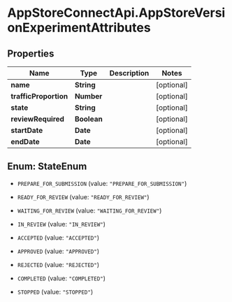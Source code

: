 # AppStoreConnectApi.AppStoreVersionExperimentAttributes

## Properties

Name | Type | Description | Notes
------------ | ------------- | ------------- | -------------
**name** | **String** |  | [optional] 
**trafficProportion** | **Number** |  | [optional] 
**state** | **String** |  | [optional] 
**reviewRequired** | **Boolean** |  | [optional] 
**startDate** | **Date** |  | [optional] 
**endDate** | **Date** |  | [optional] 



## Enum: StateEnum


* `PREPARE_FOR_SUBMISSION` (value: `"PREPARE_FOR_SUBMISSION"`)

* `READY_FOR_REVIEW` (value: `"READY_FOR_REVIEW"`)

* `WAITING_FOR_REVIEW` (value: `"WAITING_FOR_REVIEW"`)

* `IN_REVIEW` (value: `"IN_REVIEW"`)

* `ACCEPTED` (value: `"ACCEPTED"`)

* `APPROVED` (value: `"APPROVED"`)

* `REJECTED` (value: `"REJECTED"`)

* `COMPLETED` (value: `"COMPLETED"`)

* `STOPPED` (value: `"STOPPED"`)




